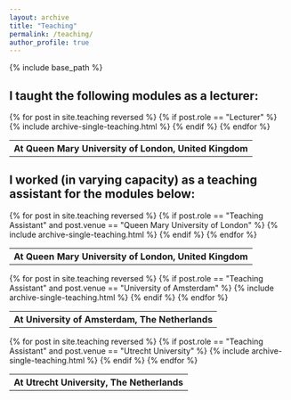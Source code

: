 ```yaml
---
layout: archive
title: "Teaching"
permalink: /teaching/
author_profile: true
---
```


{% include base_path %}

I taught the following modules as a lecturer:
------

<table>
<tr>
  <th class="venue" colspan="2">At Queen Mary University of London, United Kingdom</th>
</tr>
{% for post in site.teaching reversed %}
  {% if post.role == "Lecturer" %}
    {% include archive-single-teaching.html %}
  {% endif %}
{% endfor %}
</table>

I worked (in varying capacity) as a teaching assistant for the modules below:
------
<table>
<tr>
  <th class="venue" colspan="2">At Queen Mary University of London, United Kingdom</th>
</tr>
{% for post in site.teaching reversed %}
  {% if post.role == "Teaching Assistant" and post.venue == "Queen Mary University of London" %}
    {% include archive-single-teaching.html %}
  {% endif %}
{% endfor %}
</table>

<table>
<tr>
  <th class="venue" colspan="2">At University of Amsterdam, The Netherlands</th>
</tr>
{% for post in site.teaching reversed %}
  {% if post.role == "Teaching Assistant" and post.venue == "University of Amsterdam" %}
    {% include archive-single-teaching.html %}
  {% endif %}
{% endfor %}
</table>

<table>
<tr>
  <th class="venue" colspan="2">At Utrecht University, The Netherlands</th>
</tr>
{% for post in site.teaching reversed %}
  {% if post.role == "Teaching Assistant" and post.venue == "Utrecht University" %}
    {% include archive-single-teaching.html %}
  {% endif %}
{% endfor %}
</table>
